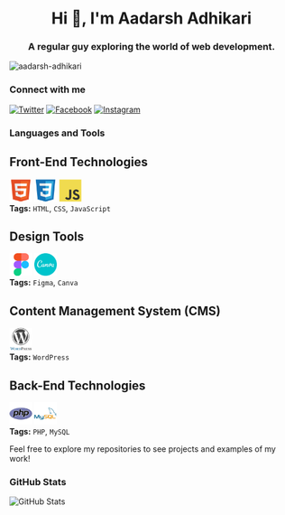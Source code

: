 <h1 align="center">Hi 👋, I'm Aadarsh Adhikari</h1>
<h3 align="center">A regular guy exploring the world of web development.</h3>


<p align="left"> <img src="https://komarev.com/ghpvc/?username=aadarsh-adhikari&label=Profile%20views&color=0e75b6&style=flat" alt="aadarsh-adhikari" /> </p>


### Connect with me

[![Twitter](https://img.shields.io/badge/Twitter-1DA1F2?style=for-the-badge&logo=twitter&logoColor=white)](https://twitter.com/aadarshadhika13)
[![Facebook](https://img.shields.io/badge/Facebook-1877F2?style=for-the-badge&logo=facebook&logoColor=white)](https://www.facebook.com/aadarsh.adhikari.188/)
[![Instagram](https://img.shields.io/badge/Instagram-E4405F?style=for-the-badge&logo=instagram&logoColor=white)](https://www.instagram.com/adhikari_aadarsh/)

### Languages and Tools

## Front-End Technologies

<a href="https://developer.mozilla.org/en-US/docs/Web/HTML" target="_blank"><img src="https://raw.githubusercontent.com/devicons/devicon/master/icons/html5/html5-original.svg" alt="HTML5" width="40" height="40"/></a> <a href="https://developer.mozilla.org/en-US/docs/Web/CSS" target="_blank"><img src="https://raw.githubusercontent.com/devicons/devicon/master/icons/css3/css3-original.svg" alt="CSS3" width="40" height="40"/></a> <a href="https://developer.mozilla.org/en-US/docs/Web/JavaScript" target="_blank"><img src="https://raw.githubusercontent.com/devicons/devicon/master/icons/javascript/javascript-original.svg" alt="JavaScript" width="40" height="40"/></a>  
**Tags:** `HTML`, `CSS`, `JavaScript`

## Design Tools

<a href="https://www.figma.com/" target="_blank"><img src="https://raw.githubusercontent.com/devicons/devicon/master/icons/figma/figma-original.svg" alt="Figma" width="40" height="40"/></a> <a href="https://www.canva.com/" target="_blank"><img src="https://raw.githubusercontent.com/devicons/devicon/master/icons/canva/canva-original.svg" alt="Canva" width="40" height="40"/></a>  
**Tags:** `Figma`, `Canva`

## Content Management System (CMS)

<a href="https://wordpress.org/" target="_blank"><img src="https://raw.githubusercontent.com/devicons/devicon/master/icons/wordpress/wordpress-original.svg" alt="WordPress" width="40" height="40"/></a>  
**Tags:** `WordPress`
## Back-End Technologies

<a href="https://www.php.net/" target="_blank"><img src="https://raw.githubusercontent.com/devicons/devicon/master/icons/php/php-original.svg" alt="PHP" width="40" height="40"/></a> <a href="https://www.mysql.com/" target="_blank"><img src="https://raw.githubusercontent.com/devicons/devicon/master/icons/mysql/mysql-original-wordmark.svg" alt="MySQL" width="40" height="40"/></a>  
**Tags:** `PHP`, `MySQL`

Feel free to explore my repositories to see projects and examples of my work!


### GitHub Stats

![GitHub Stats](https://github-readme-stats.vercel.app/api?username=aadarsh-adhikari&show_icons=true&locale=en)
